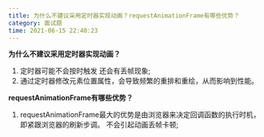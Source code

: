 ```yaml
---
title: 为什么不建议采用定时器实现动画？requestAnimationFrame有哪些优势？
category: 面试题
time: 2021-06-15 22:40:23
---
```


**为什么不建议采用定时器实现动画？**

1. 定时器可能不会按时触发 还会有丢帧现象;
2. 通过定时器修改元素位置属性，会导致频繁的重排和重绘，从而影响到性能。

**requestAnimationFrame有哪些优势？**

1. requestAnimationFrame最大的优势是由浏览器来决定回调函数的执行时机，即紧跟浏览器的刷新步调。 不会引起动画丢帧卡顿;

